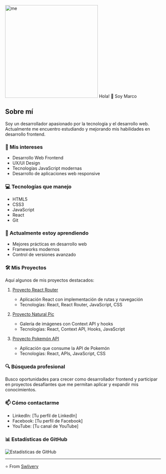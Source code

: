 <img src="https://github.com/user-attachments/assets/e4731f5b-f838-47af-ae16-9febef042e0f" width="300" alt="me">
Hola! 👋 Soy Marco

## Sobre mí
Soy un desarrollador apasionado por la tecnología y el desarrollo web. Actualmente me encuentro estudiando y mejorando mis habilidades en desarrollo frontend.

### 🚀 Mis intereses
- Desarrollo Web Frontend
- UX/UI Design
- Tecnologías JavaScript modernas
- Desarrollo de aplicaciones web responsive

### 💻 Tecnologías que manejo
- HTML5
- CSS3
- JavaScript
- React
- Git

### 🌱 Actualmente estoy aprendiendo
- Mejores prácticas en desarrollo web
- Frameworks modernos
- Control de versiones avanzado

### 🛠️ Mis Proyectos
Aquí algunos de mis proyectos destacados:

1. [Proyecto React Router](https://github.com/Swlivery/G17-M6-D4)
   - Aplicación React con implementación de rutas y navegación
   - Tecnologías: React, React Router, JavaScript, CSS

2. [Proyecto Natural Pic](https://github.com/Swlivery/G17---M7-P1)
   - Galería de imágenes con Context API y hooks
   - Tecnologías: React, Context API, Hooks, JavaScript

3. [Proyecto Pokemón API](https://github.com/Swlivery/G17---M7-D1)
   - Aplicación que consume la API de Pokemón
   - Tecnologías: React, APIs, JavaScript, CSS

### 🔍 Búsqueda profesional
Busco oportunidades para crecer como desarrollador frontend y participar en proyectos desafiantes que me permitan aplicar y expandir mis conocimientos.

### 📫 Cómo contactarme
- LinkedIn: [Tu perfil de LinkedIn]
- Facebook: [Tu perfil de Facebook]
- YouTube: [Tu canal de YouTube]

### 📊 Estadísticas de GitHub
![Estadísticas de GitHub](https://github-readme-stats.vercel.app/api?username=anubis73&show_icons=true&theme=radical)

---
⭐️ From [Swlivery](https://github.com/Swlivery)

